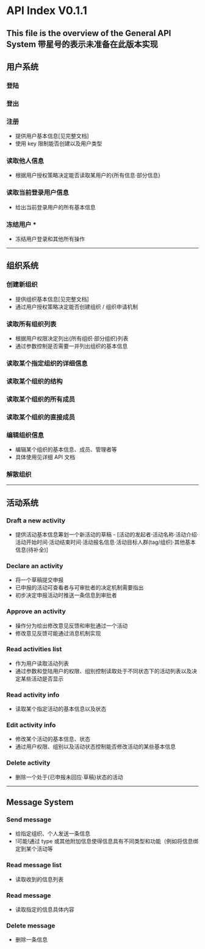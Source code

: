 # API Index V0.1.1
 This file is the overview of the General API System
 带星号的表示未准备在此版本实现
---
## 用户系统
### 登陆
### 登出
### 注册
 - 提供用户基本信息[见完整文档]
 - 使用 key 限制能否创建以及用户类型

### 读取他人信息
 - 根据用户授权策略决定能否读取某用户的{所有信息·部分信息}

### 读取当前登录用户信息
 - 给出当前登录用户的所有基本信息

### 冻结用户 *
 - 冻结用户登录和其他所有操作

---
## 组织系统
### 创建新组织
 - 提供组织基本信息[见完整文档]
 - 通过用户授权策略决定能否创建组织 / 组织申请机制

### 读取所有组织列表
 - 根据用户权限决定列出{所有组织·部分组织}列表
 - 通过参数控制是否需要一并列出组织的基本信息

### 读取某个指定组织的详细信息
### 读取某个组织的结构
### 读取某个组织的所有成员
### 读取某个组织的直接成员

### 编辑组织信息
 - 编辑某个组织的基本信息、成员、管理者等
 - 具体使用见详细 API 文档

### 解散组织

---
## 活动系统
### Draft a new activity
 - 提供活动基本信息筹划一个新活动的草稿
 		- [活动的发起者·活动名称·活动介绍·活动开始时间·活动结束时间·活动报名信息·活动目标人群(tag/组织)·其他基本信息(待补全)]

### Declare an activity
 - 将一个草稿提交申报
 - 已申报的活动可查看者与可审批者的决定机制需要指出
 - 初步决定申报活动时推送一条信息到审批者

### Approve an activity
 - 操作分为给出修改意见反馈和审批通过一个活动
 - 修改意见反馈可能通过消息机制实现

### Read activities list
 - 作为用户读取活动列表
 - 通过参数和登陆用户的权限、组别控制读取处于不同状态下的活动列表以及决定某些活动是否显示

### Read activity info
 - 读取某个指定活动的基本信息以及状态

### Edit activity info
 - 修改某个活动的基本信息、状态
 - 通过用户权限、组别以及活动状态控制能否修改活动的某些基本信息

### Delete activity
 - 删除一个处于{已申报未回应·草稿}状态的活动

---
## Message System
### Send message
 - 给指定组织、个人发送一条信息
 - !可能!通过 type 或其他附加信息使得信息具有不同类型和功能（例如将信息绑定到某个活动等

### Read message list
 - 读取收到的信息列表

### Read message
 - 读取指定的信息具体内容

### Delete message
 - 删除一条信息
